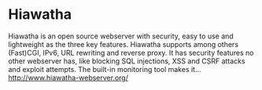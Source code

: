 # Hiawatha
Hiawatha is an open source webserver with security, easy to use and lightweight as the three key features. Hiawatha supports among others (Fast)CGI, IPv6, URL rewriting and reverse proxy. It has security features no other webserver has, like blocking SQL injections, XSS and CSRF attacks and exploit attempts. The built-in monitoring tool makes it… http://www.hiawatha-webserver.org/
